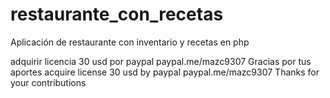 # restaurante_con_recetas
Aplicación de restaurante con inventario y recetas en php

adquirir licencia 30 usd por paypal 
paypal.me/mazc9307
Gracias por tus aportes
acquire license 30 usd by paypal
paypal.me/mazc9307
Thanks for your contributions
